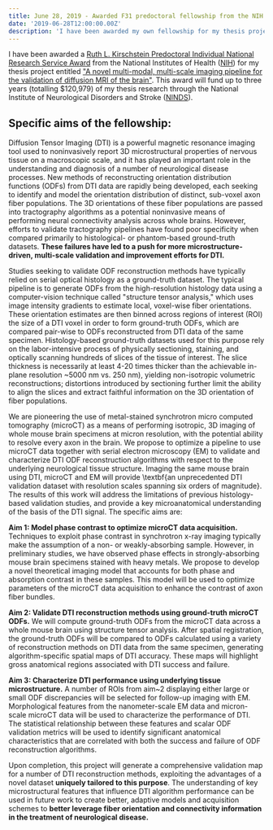 ```yaml
---
title: June 28, 2019 - Awarded F31 predoctoral fellowship from the NIH
date: '2019-06-28T12:00:00.00Z'
description: 'I have been awarded my own fellowship for my thesis project entitled "A novel multi-modal, multi-scale imaging pipeline for the validation of diffusion MRI of the brain".'
---
```


I have been awarded a [Ruth L. Kirschstein Predoctoral Individual National
Research Service
Award](https://researchtraining.nih.gov/programs/fellowships/f31#) from the
National Institutes of Health ([NIH](https://www.nih.gov/)) for my thesis
project entitled ["A novel multi-modal, multi-scale imaging pipeline for the
validation of diffusion MRI of the
brain"](https://app.dimensions.ai/details/grant/grant.8555152). This award will
fund up to three years (totalling $120,979) of my thesis research through the
National Institute of Neurological Disorders and Stroke
([NINDS](https://www.ninds.nih.gov/)).

## Specific aims of the fellowship:

Diffusion Tensor Imaging (DTI) is a powerful magnetic resonance imaging tool
used to noninvasively report 3D microstructural properties of nervous tissue on
a macroscopic scale, and it has played an important role in the understanding
and diagnosis of a number of neurological disease processes. New methods of
reconstructing orientation distribution functions (ODFs) from DTI data are
rapidly being developed, each seeking to identify and model the orientation
distribution of distinct, sub-voxel axon fiber populations. The 3D orientations
of these fiber populations are passed into tractography algorithms as a
potential noninvasive means of performing neural connectivity analysis across
whole brains. However, efforts to validate tractography pipelines have found
poor specificity when compared primarily to histological- or phantom-based
ground-truth datasets. **These failures have led to a push for more
microstructure-driven, multi-scale validation and improvement efforts for DTI.**

Studies seeking to validate ODF reconstruction methods have typically relied on
serial optical histology as a ground-truth dataset. The typical pipeline is to
generate ODFs from the high-resolution histology data using a computer-vision
technique called "structure tensor analysis," which uses image intensity
gradients to estimate local, voxel-wise fiber orientations. These orientation
estimates are then binned across regions of interest (ROI) the size of a DTI
voxel in order to form ground-truth ODFs, which are compared pair-wise to ODFs
reconstructed from DTI data of the same specimen. Histology-based ground-truth
datasets used for this purpose rely on the labor-intensive process of physically
sectioning, staining, and optically scanning hundreds of slices of the tissue of
interest. The slice thickness is necessarily at least 4-20 times thicker than
the achievable in-plane resolution ~5000 nm vs. 250 nm), yielding non-isotropic
volumetric reconstructions; distortions introduced by sectioning further limit
the ability to align the slices and extract faithful information on the 3D
orientation of fiber populations.

We are pioneering the use of metal-stained synchrotron micro computed tomography
(microCT) as a means of performing isotropic, 3D imaging of whole mouse brain
specimens at micron resolution, with the potential ability to resolve every axon
in the brain. We propose to optimize a pipeline to use microCT data together
with serial electron microscopy (EM) to validate and characterize DTI ODF
reconstruction algorithms with respect to the underlying neurological tissue
structure. Imaging the same mouse brain using DTI, microCT and EM will provide
\textbf{an unprecedented DTI validation dataset with resolution scales spanning
six orders of magnitude}. The results of this work will address the limitations
of previous histology-based validation studies, and provide a key
microanatomical understanding of the basis of the DTI signal. The specific aims
are:


**Aim 1: Model phase contrast to optimize microCT data acquisition.** Techniques
to exploit phase contrast in synchrotron x-ray imaging typically make the
assumption of a non- or weakly-absorbing sample. However, in preliminary
studies, we have observed phase effects in strongly-absorbing mouse brain
specimens stained with heavy metals. We propose to develop a novel theoretical
imaging model that accounts for both phase and absorption contrast in these
samples. This model will be used to optimize parameters of the microCT data
acquisition to enhance the contrast of axon fiber bundles.

**Aim 2: Validate DTI reconstruction methods using ground-truth microCT ODFs.**
We will compute ground-truth ODFs from the microCT data across a whole mouse
brain using structure tensor analysis. After spatial registration, the
ground-truth ODFs will be compared to ODFs calculated using a variety of
reconstruction methods on DTI data from the same specimen, generating
algorithm-specific spatial maps of DTI accuracy. These maps will highlight gross
anatomical regions associated with DTI success and failure.

**Aim 3: Characterize DTI performance using underlying tissue microstructure.**
A number of ROIs from aim~2 displaying either large or small ODF discrepancies
will be selected for follow-up imaging with EM. Morphological features from the
nanometer-scale EM data and micron-scale microCT data will be used to
characterize the performance of DTI. The statistical relationship between these
features and scalar ODF validation metrics will be used to identify significant
anatomical characteristics that are correlated with both the success and failure
of ODF reconstruction algorithms.

Upon completion, this project will generate a comprehensive validation map for a
number of DTI reconstruction methods, exploiting the advantages of a novel
dataset **uniquely tailored to this purpose**. The understanding of key
microstructural features that influence DTI algorithm performance can be used in
future work to create better, adaptive models and acquisition schemes to
**better leverage fiber orientation and connectivity information in the
treatment of neurological disease.**
